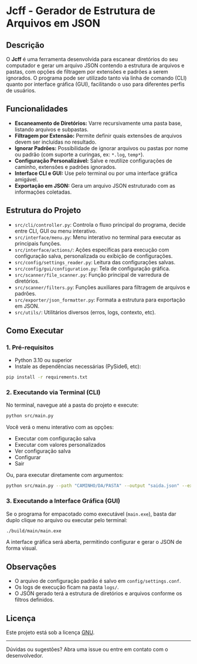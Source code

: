# Jcff - Gerador de Estrutura de Arquivos em JSON

## Descrição

O **Jcff** é uma ferramenta desenvolvida para escanear diretórios do seu computador e gerar um arquivo JSON contendo a estrutura de arquivos e pastas, com opções de filtragem por extensões e padrões a serem ignorados. O programa pode ser utilizado tanto via linha de comando (CLI) quanto por interface gráfica (GUI), facilitando o uso para diferentes perfis de usuários.

## Funcionalidades

- **Escaneamento de Diretórios:** Varre recursivamente uma pasta base, listando arquivos e subpastas.
- **Filtragem por Extensão:** Permite definir quais extensões de arquivos devem ser incluídas no resultado.
- **Ignorar Padrões:** Possibilidade de ignorar arquivos ou pastas por nome ou padrão (com suporte a curingas, ex: `*.log`, `temp*`).
- **Configuração Personalizável:** Salve e reutilize configurações de caminho, extensões e padrões ignorados.
- **Interface CLI e GUI:** Use pelo terminal ou por uma interface gráfica amigável.
- **Exportação em JSON:** Gera um arquivo JSON estruturado com as informações coletadas.

## Estrutura do Projeto

- `src/cli/controller.py`: Controla o fluxo principal do programa, decide entre CLI, GUI ou menu interativo.
- `src/interface/menu.py`: Menu interativo no terminal para executar as principais funções.
- `src/interface/actions/`: Ações específicas para execução com configuração salva, personalizada ou exibição de configurações.
- `src/config/settings_reader.py`: Leitura das configurações salvas.
- `src/config/gui/configuration.py`: Tela de configuração gráfica.
- `src/scanner/file_scanner.py`: Função principal de varredura de diretórios.
- `src/scanner/filters.py`: Funções auxiliares para filtragem de arquivos e padrões.
- `src/exporter/json_formatter.py`: Formata a estrutura para exportação em JSON.
- `src/utils/`: Utilitários diversos (erros, logs, contexto, etc).

## Como Executar

### 1. Pré-requisitos
- Python 3.10 ou superior
- Instale as dependências necessárias (PySide6, etc):

```bash
pip install -r requirements.txt
```

### 2. Executando via Terminal (CLI)

No terminal, navegue até a pasta do projeto e execute:

```bash
python src/main.py
```

Você verá o menu interativo com as opções:
- Executar com configuração salva
- Executar com valores personalizados
- Ver configuração salva
- Configurar
- Sair

Ou, para executar diretamente com argumentos:

```bash
python src/main.py --path "CAMINHO/DA/PASTA" --output "saida.json" --ext .pdf .txt --ignore *.log temp*
```

### 3. Executando a Interface Gráfica (GUI)

Se o programa for empacotado como executável (`main.exe`), basta dar duplo clique no arquivo ou executar pelo terminal:

```bash
./build/main/main.exe
```

A interface gráfica será aberta, permitindo configurar e gerar o JSON de forma visual.

## Observações
- O arquivo de configuração padrão é salvo em `config/settings.conf`.
- Os logs de execução ficam na pasta `logs/`.
- O JSON gerado terá a estrutura de diretórios e arquivos conforme os filtros definidos.

## Licença

Este projeto está sob a licença [GNU](./LICENSE).

---

Dúvidas ou sugestões? Abra uma issue ou entre em contato com o desenvolvedor.
